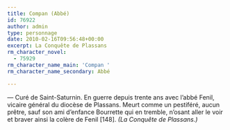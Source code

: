 ```yaml
---
title: Compan (Abbé)
id: 76922
author: admin
type: personnage
date: 2010-02-16T09:56:48+00:00
excerpt: La Conquête de Plassans
rm_character_novel:
  - 75929
rm_character_name_main: 'Compan '
rm_character_name_secondary: Abbé

---
```

— Curé de Saint-Saturnin. En guerre depuis trente ans avec l&rsquo;abbé Fenil, vicaire général du diocèse de Plassans. Meurt comme un pestiféré, aucun prêtre, sauf son ami d&rsquo;enfance Bourrette qui en tremble, n&rsquo;osant aller le voir et braver ainsi la colère de Fenil [148]. _(La Conquête de Plassans.)_